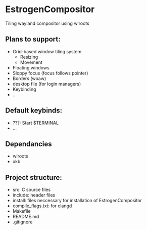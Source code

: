 # EstrogenCompositor
Tiling wayland compositor using wlroots

## Plans to support:
- Grid-based window tiling system
    - Resizing
    - Movement
- Floating windows
- Sloppy focus (focus follows pointer)
- Borders (woaw)
- desktop file (for login managers)
- Keybinding
- ...

## Default keybinds:
- ???: Start $TERMINAL
- ...

## Dependancies
- wlroots
- xkb

## Project structure:
- src: C source files
- include: header files
- install: files neccessary for installation of EstrogenCompositor
- compile_flags.txt: for clangd
- Makefile
- README.md
- .gitignore
